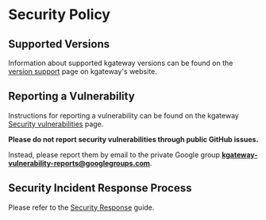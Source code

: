 # Security Policy

## Supported Versions

Information about supported kgateway versions can be found on the [version support](https://kgateway.dev/docs/main/reference/versions/) page on kgateway's website.

## Reporting a Vulnerability

Instructions for reporting a vulnerability can be found on the kgateway [Security vulnerabilities](https://kgateway.dev/docs/main/reference/vulnerabilities/) page.

**Please do not report security vulnerabilities through public GitHub issues.**

Instead, please report them by email to the private Google group **kgateway-vulnerability-reports@googlegroups.com**.

## Security Incident Response Process

Please refer to the [Security Response](SECURITY_RESPONSE.md) guide.
